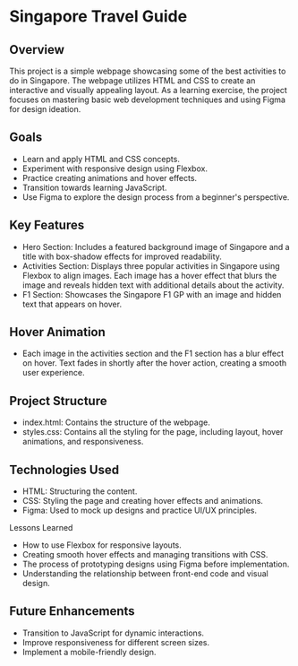 # Singapore Travel Guide
## Overview

This project is a simple webpage showcasing some of the best activities to do in Singapore. The webpage utilizes HTML and CSS to create an interactive and visually appealing layout. As a learning exercise, the project focuses on mastering basic web development techniques and using Figma for design ideation.

## Goals

- Learn and apply HTML and CSS concepts.
- Experiment with responsive design using Flexbox.
- Practice creating animations and hover effects.
- Transition towards learning JavaScript.
- Use Figma to explore the design process from a beginner's perspective.

## Key Features

- Hero Section: Includes a featured background image of Singapore and a title with box-shadow effects for improved readability.
- Activities Section: Displays three popular activities in Singapore using Flexbox to align images. Each image has a hover effect that blurs the image and reveals hidden text with additional details about the activity.
- F1 Section: Showcases the Singapore F1 GP with an image and hidden text that appears on hover.

## Hover Animation

- Each image in the activities section and the F1 section has a blur effect on hover. Text fades in shortly after the hover action, creating a smooth user experience.

## Project Structure

- index.html: Contains the structure of the webpage.
- styles.css: Contains all the styling for the page, including layout, hover animations, and responsiveness.

## Technologies Used

- HTML: Structuring the content.
- CSS: Styling the page and creating hover effects and animations.
- Figma: Used to mock up designs and practice UI/UX principles.

Lessons Learned
- How to use Flexbox for responsive layouts.
- Creating smooth hover effects and managing transitions with CSS.
- The process of prototyping designs using Figma before implementation.
- Understanding the relationship between front-end code and visual design.

## Future Enhancements

- Transition to JavaScript for dynamic interactions.
- Improve responsiveness for different screen sizes.
- Implement a mobile-friendly design.
